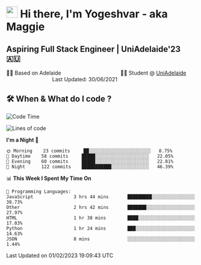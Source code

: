 <h1><img src="https://emojis.slackmojis.com/emojis/images/1531849430/4246/blob-sunglasses.gif?1531849430" width="30"/> Hi there, I'm Yogeshvar - aka Maggie</h1>

## Aspiring Full Stack Engineer | UniAdelaide'23 🇦🇺  
🏂🏻  Based on Adelaide &nbsp;&nbsp;&nbsp;&nbsp;&nbsp;&nbsp;&nbsp;&nbsp;&nbsp;&nbsp;&nbsp;&nbsp;&nbsp;&nbsp;&nbsp;&nbsp;&nbsp;&nbsp;&nbsp;&nbsp;&nbsp;&nbsp;&nbsp;&nbsp;&nbsp;&nbsp;&nbsp;&nbsp;&nbsp;&nbsp;&nbsp;&nbsp;&nbsp;&nbsp;&nbsp;&nbsp;&nbsp;&nbsp;&nbsp;👨‍💻 Student @ [UniAdelaide](https://www.adelaide.edu.au)   &nbsp;&nbsp;&nbsp;&nbsp;&nbsp;&nbsp;&nbsp;&nbsp;&nbsp;&nbsp;&nbsp;&nbsp;&nbsp;&nbsp;&nbsp;&nbsp;&nbsp;&nbsp;&nbsp;&nbsp;&nbsp;&nbsp;&nbsp;&nbsp;&nbsp;&nbsp;&nbsp;&nbsp;&nbsp;&nbsp;&nbsp;Last Updated: 30/06/2021

## 🛠 When & What do I code ?  

<!--START_SECTION:waka-->
![Code Time](http://img.shields.io/badge/Code%20Time-1%2C921%20hrs%2030%20mins-blue)

![Lines of code](https://img.shields.io/badge/From%20Hello%20World%20I%27ve%20Written-2%20Million%20lines%20of%20code-blue)

**I'm a Night 🦉** 

```text
🌞 Morning    23 commits     ██░░░░░░░░░░░░░░░░░░░░░░░   8.75% 
🌆 Daytime    58 commits     █████░░░░░░░░░░░░░░░░░░░░   22.05% 
🌃 Evening    60 commits     █████░░░░░░░░░░░░░░░░░░░░   22.81% 
🌙 Night      122 commits    ███████████░░░░░░░░░░░░░░   46.39%

```


📊 **This Week I Spent My Time On** 

```text
💬 Programming Languages: 
JavaScript               3 hrs 44 mins       █████████░░░░░░░░░░░░░░░░   38.73% 
Other                    2 hrs 42 mins       ███████░░░░░░░░░░░░░░░░░░   27.97% 
HTML                     1 hr 38 mins        ████░░░░░░░░░░░░░░░░░░░░░   17.03% 
Python                   1 hr 24 mins        ███░░░░░░░░░░░░░░░░░░░░░░   14.63% 
JSON                     8 mins              ░░░░░░░░░░░░░░░░░░░░░░░░░   1.44%

```


 Last Updated on 01/02/2023 19:09:43 UTC
<!--END_SECTION:waka-->
